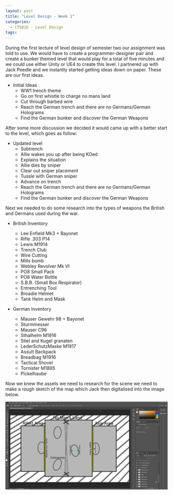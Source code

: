 ```yaml
---
layout: post
title: "Level Design - Week 1"
categories:
  - CT5016 - Level Design
tags:
---
```


During the first lecture of level design of semester two our assignment was told to use. We would have to create a programmer-designer pair
and create a bunker themed level that would play for a total of five minutes and we could use either Unity or UE4 to create this level. I partnered up with Jack Peedle and we instantly started getting ideas down on paper. These are our first
ideas.
* Initial Ideas
  * WW1 trench theme
  * Go on first whistle to charge no mans land
  * Cut through barbed wire
  * Reach the German trench and there are no Germans/German Holograms
  * Find the German bunker and discover the German Weapons

After some more discussion we decided it would came up with a better start to the level, which goes as follow:
* Updated level
  * Subtrench
  * Allie wakes you up after being KOed
  * Explains the situation
  * Allie dies by sniper
  * Clear out sniper placement
  * Tussle with German sniper
  * Advance on trench
  * Reach the German trench and there are no Germans/German Holograms
  * Find the German bunker and discover the German Weapons

Next we needed to do some research into the types of weapons the British and Germans used during the war.
* British Inventory
  * Lee Enfield Mk3 + Bayonet
  * Rifle .303 P14
  * Lewis M1914
  * Trench Club
  * Wire Cutting
  * Mills bomb
  * Webley Revolver Mk VI
  * PO8 Small Pack
  * PO8 Water Bottle
  * S.B.R. (Small Box Respirator)
  * Entrenching Tool
  * Broadie Helmet
  * Tank Helm and Mask

* German Inventory
  * Mauser Gewehr 98 + Bayonet
  * Sturmmesser
  * Mauser C96
  * Sthalhelm M1916
  * Stiel and Kugel granaten
  * LederSchutzMaske M1917
  * Assult Backpack
  * Breadbag M1916
  * Tactical Shovel
  * Tornister M1895
  * Pickelhaube

Now we knew the assets we need to research for the scene we need to make a rough sketch of the map which Jack then digitalised into the image below.

![Inital Map Idea](/assets/images/InitialMap.png "Inital Map")
